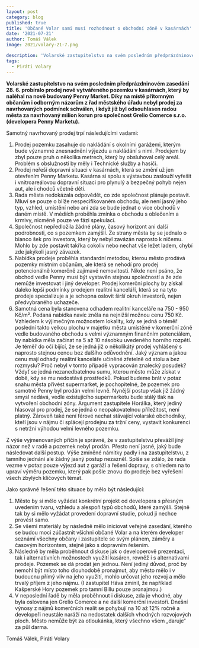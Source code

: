 ```yaml
---
layout: post
category: blog
published: true
title: 'Občané Volar sami musí rozhodnout o obchodní zóně v kasárnách'
date: '2021-07-21'
author: Tomáš Válek
image: 2021/volary-21-7.png

description: 'Volarské zastupitelstvo na svém posledním předprázdninovém zasedání 28. 6. probíralo prodej nově vytvářeného pozemku v kasárnách, který by naléhal na nově budovaný Penny Market. Díky na místě přítomným občanům i odborným názorům z řad městského úřadu nebyl prodej za navrhovaných podmínek schválen, i když již byl odsouhlasen radou města za navrhovaný milion korun pro společnost Grelio Comerce s.r.o. (developera Penny Marketu).'
tags:
  - Piráti Volary
---
```

**Volarské zastupitelstvo na svém posledním předprázdninovém zasedání 28. 6. probíralo prodej nově vytvářeného pozemku v kasárnách, který by naléhal na nově budovaný Penny Market. Díky na místě přítomným občanům i odborným názorům z řad městského úřadu nebyl prodej za navrhovaných podmínek schválen, i když již byl odsouhlasen radou města za navrhovaný milion korun pro společnost Grelio Comerce s.r.o. (developera Penny Marketu).** 

Samotný navrhovaný prodej trpí následujícími vadami:

<ol>
<li>Prodej pozemku zasahuje do nakládání s okolními garážemi, kterým bude významné znesnadnění výjezdu a nakládání s nimi. Prodejem by zbyl pouze pruh o několika metrech, který by obsluhoval celý areál. Problém s obslužností by měly i Technické služby a hasiči.</li>
<li>Prodej neřeší dopravní situaci v kasárnách, která se změní už jen otevřením Penny Marketu. Kasárna si spolu s výstavbou zaslouží vyřešit i vnitroareálovou dopravní situaci pro plynulý a bezpečný pohyb nejen aut, ale i chodců včetně dětí.</li>
<li>Rada města nedokázala odpovědět, co zde společnost plánuje postavit. Mluví se pouze o blíže nespecifikovaném obchodu, ale není jasný jeho typ, vzhled, umístění nebo ani zda se bude jednat o více obchodů v daném místě. V médiích proběhla zmínka o obchodu s oblečením a krmivy, nicméně pouze ve fázi spekulací.</li>
<li>Společnost nepředložila žádné plány, časový horizont ani další podrobnosti, co s pozemkem zamýšlí. Ze strany města by se jednalo o bianco šek pro investora, který by nebyl zavázán naprosto k ničemu. Mohlo by zde postavit takřka cokoliv nebo nechat vše ležet ladem, chybí zde jakýkoli jasný závazek.</li>
<li>Nabídka prodeje proběhla standardní metodou, kterou město prodává pozemky místním občanům, ale která se nehodí pro prodej potencionálně komerčně zajímavé nemovitosti. Nikde není psáno, že obchod vedle Penny musí být vystavěn stejnou společností a že zde nemůže investovat i jiný developer. Prodej komerční plochy by získal daleko lepší podmínky prodejem realitní kanceláří, která se na tyto prodeje specializuje a je schopna oslovit širší okruh investorů, nejen předvybraného uchazeče.</li>
<li>Samotná cena byla stanovena odhadem realitní kanceláře na 750 - 950 Kč/m². Podaná nabídka navíc zněla na nejnižší možnou cenu 750 Kč. Vzhledem k výjimečným možnostem lokality, kdy se jedná o téměř poslední takto velkou plochu v majetku města umístěné v komerční zóně vedle budovaného obchodu s velmi významným finančním potenciálem, by nabídka měla začínat na 5 až 10 násobku uvedeného horního rozpětí. Je téměř do očí bijící, že se jedná již o několikátý prodej vyhlášený s naprosto stejnou cenou bez dalšího odůvodnění. Jaký význam a jakou cenu mají odhady realitní kanceláře učiněné zřetelně od stolu a bez rozmyslu? Proč nebyl v tomto případě vypracován znalecký posudek? Vždyť se jedná nezanedbatelnou sumu, kterou město může získat v době, kdy se mu nedostává prostředků. Pokud budeme brát v potaz snahu města přivést supermarket, je pochopitelné, že pozemek pro samotné Penny byl prodán velmi levně. Nynější postup však již žádný smysl nedává, vedle existujícího supermarketu bude stálý tlak na vytvoření obchodní zóny. Argument zastupitele Horálka, který jediný hlasoval pro prodej, že se jedná o neopakovatelnou příležitost, není platný. Zároveň také není férové nechat stávající volarské obchodníky, kteří jsou v nájmu či splácejí prodejnu za tržní ceny, vystavit konkurenci s netržní výhodou velmi levného pozemku.</li>
</ol>

Z výše vyjmenovaných příčin je správné, že v zastupitelstvu převážil jiný názor než v radě a pozemek nebyl prodán. Přesto není jasné, jaký bude následovat další postup. Výše zmíněné námitky padly i na zastupitelstvu, z tamního jednání ale žádný jasný postup nezazněl. Spíše se zdálo, že rada vezme v potaz pouze výjezd aut z garáží a řešení dopravy, s ohledem na to upraví výměru pozemku, který pak pošle znovu do prodeje bez vyřešení všech zbylých klíčových témat.

Jako správné řešení této situace by mělo být následující:

<ol>
<li>Město by si mělo vyžádat konkrétní projekt od developera s přesným uvedením tvaru, vzhledu a alespoň typů obchodů, které zamýšlí. Stejně tak by si mělo vyžádat provedení dopravní studie, pokud ji nechce provést samo.</li>
<li>Se všemi materiály by následně mělo iniciovat veřejné zasedání, kterého se budou moci zúčastnit všichni občané Volar a na kterém developer seznámí všechny občany i zastupitele se svým plánem, záměry a časovým horizontem, stejně jako s dopravním řešením.</li>
<li>Následně by měla proběhnout diskuse jak o developerově prezentaci, tak i alternativních možnostech využití kasáren, rovněž i s alternativami prodeje. Pozemek se dá prodat jen jednou. Není jediný důvod, proč by nemohl být místo toho dlouhodobě pronajmut, aby město mělo i v budoucnu přímý vliv na jeho využití, mohlo určovat jeho rozvoj a mělo trvalý příjem z jeho nájmu. (I zastupitel Háva zmínil, že například Kašperské Hory pozemek pro tamní Billu pouze pronajmou.)</li>
<li>V neposlední řadě by měla proběhnout i diskuse, zda je vhodné, aby byla oslovena jen Grelio Comerce a ne další komerční investoři. Dnešní výnosy z nájmů komerčních realit se pohybují na 10 až 12% ročně a developeři neustále naráží na nedostatek dalších vhodných rozvojových ploch. Město nemůže být za otloukánka, který všechno všem „daruje“ za půl darma.</li>
</ol>

Tomáš Válek, 
Piráti Volary
